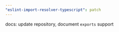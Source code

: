 ```yaml
---
"eslint-import-resolver-typescript": patch
---
```


docs: update repository, document `exports` support
